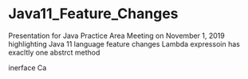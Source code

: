 # Java11_Feature_Changes
Presentation for Java Practice Area Meeting on November 1, 2019 highlighting Java 11 language feature changes
Lambda expressoin has exacltly one abstrct method

inerface Ca